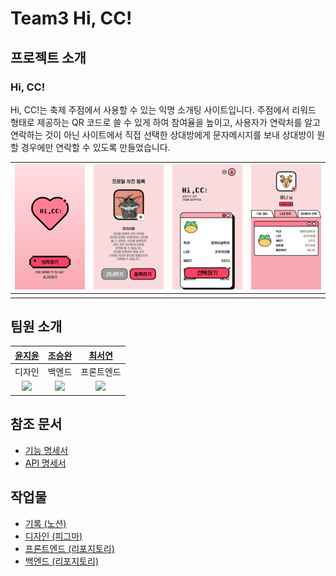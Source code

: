 # Team3 Hi, CC!

## 프로젝트 소개

### Hi, CC!

Hi, CC!는 축제 주점에서 사용할 수 있는 익명 소개팅 사이트입니다. 주점에서 리워드 형태로 제공하는 QR 코드로 쓸 수 있게 하여 참여율을 높이고, 사용자가 연락처를 알고 연락하는 것이 아닌 사이트에서 직접 선택한 상대방에게 문자메시지를 보내 상대방이 원할 경우에만 연락할 수 있도록 만들었습니다.

| <img src="https://raw.githubusercontent.com/HICC-2024-PROJECT-PRESENTATION-CONTEST/Team3/main/screenshots/team3-1.png"> | <img src="https://raw.githubusercontent.com/HICC-2024-PROJECT-PRESENTATION-CONTEST/Team3/main/screenshots/team3-2.png"> | <img src="https://raw.githubusercontent.com/HICC-2024-PROJECT-PRESENTATION-CONTEST/Team3/main/screenshots/team3-3.png"> | <img src="https://raw.githubusercontent.com/HICC-2024-PROJECT-PRESENTATION-CONTEST/Team3/main/screenshots/team3-4.png"> |
| ----------------------------------------------------------------------------------------------------------------------- | ----------------------------------------------------------------------------------------------------------------------- | ----------------------------------------------------------------------------------------------------------------------- | ----------------------------------------------------------------------------------------------------------------------- |
|                                                                                                                         |                                                                                                                         |                                                                                                                         |                                                                                                                         |

## 팀원 소개

|                     [윤지윤](https://github.com/jiyoon07)                     |                     [조승완](https://github.com/wnynya)                      |                   [최서연](https://github.com/seoyeon5117)                    |
| :---------------------------------------------------------------------------: | :--------------------------------------------------------------------------: | :---------------------------------------------------------------------------: |
|                                    디자인                                     |                                    백엔드                                    |                                  프론트엔드                                   |
| <img src="https://avatars.githubusercontent.com/u/170223922?v=4" width="100"> | <img src="https://avatars.githubusercontent.com/u/52326888?v=4" width="100"> | <img src="https://avatars.githubusercontent.com/u/143925634?v=4" width="100"> |

## 참조 문서

- [기능 명세서](https://github.com/HICC-2024-PROJECT-PRESENTATION-CONTEST/Team3/blob/main/docs/%EA%B8%B0%EB%8A%A5-%EB%AA%85%EC%84%B8%EC%84%9C.md)
- [API 명세서](https://github.com/HICC-2024-PROJECT-PRESENTATION-CONTEST/Team3/blob/main/docs/API-%EB%AA%85%EC%84%B8%EC%84%9C.md)

## 작업물

- [기록 (노션)](https://www.notion.so/Hi-CC-7a713a20727f47a6a5d2e169414bcc56)
- [디자인 (피그마)](https://www.figma.com/design/opmO5GIzcG2IFEIWuMvMLo/Hi%2CCC!?node-id=0-1&t=w6tlG7XGEQtjnui0-0)
- [프론트엔드 (리포지토리)](https://github.com/HICC-2024-PROJECT-PRESENTATION-CONTEST/Team3-Frontend)
- [백엔드 (리포지토리)](https://github.com/HICC-2024-PROJECT-PRESENTATION-CONTEST/Team3-Backend)
